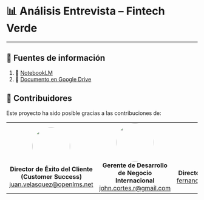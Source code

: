 <h1>📊 Análisis Entrevista – Fintech Verde</h1>

<hr/>

<h2>🔗 Fuentes de información</h2>

<ol>
  <li>📘 <a href="https://notebooklm.google.com/notebook/bb17a5b8-5fe1-400a-8d1c-e25667d0c779?pli=1" target="_blank">NotebookLM</a></li>
  <li>📄 <a href="https://drive.google.com/file/d/1Gm88ZN4UfeoXbSbJ2h34vwRz63DbmNGk/view?usp=sharing" target="_blank">Documento en Google Drive</a></li>
</ol>

## 👥 Contribuidores
Este proyecto ha sido posible gracias a las contribuciones de:

<table align="center">
  <tr>
    <td align="center">
      <img src="https://avatars.githubusercontent.com/u/126941356?v=4" width="100" height="100" style="border-radius:50%;"><br>
      <strong>Director de Éxito del Cliente (Customer Success)</strong><br>
      <a href="mailto:juan.velasquez@openlms.net">juan.velasquez@openlms.net</a>
    </td>
    <td align="center">
      <img src="https://avatars.githubusercontent.com/u/106933531?v=4" width="100" height="100" style="border-radius:50%;"><br>
      <strong>Gerente de Desarrollo de Negocio Internacional</strong><br>
      <a href="mailto:john.cortes.r@gmail.com">john.cortes.r@gmail.com</a>
    </td>
    <td align="center">
      <img src="https://avatars.githubusercontent.com/u/198638236?v=4" width="100" height="100" style="border-radius:50%;"><br>
      <strong>Director de Marketing Internacional</strong><br>
      <a href="mailto:fernandogutierrezrojas09@gmail.com">fernandogutierrezrojas09@gmail.com</a>
    </td>
  </tr>
</table>
